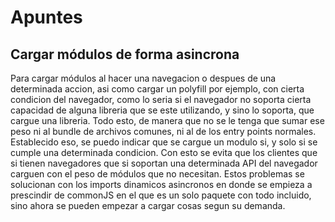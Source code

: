 # Apuntes
## Cargar módulos de forma asincrona
Para cargar módulos al hacer una navegacion o despues de una determinada accion, asi como cargar un polyfill por ejemplo, con cierta condicion del navegador, como lo seria si el navegador no soporta cierta capacidad de alguna libreria que se este utilizando, y sino lo soporta, que cargue una libreria. Todo esto, de manera que no se le tenga que sumar ese peso ni al bundle de archivos comunes, ni al de los entry points normales.
Establecido eso, se puedo indicar que se cargue un modulo si, y solo si se cumple una determinada condicion.
Con esto se evita que los clientes que si tienen navegadores que si soportan una determinada API del navegador carguen con el peso de módulos que no necesitan.
Estos problemas se solucionan con los imports dinamicos asincronos en donde se empieza a prescindir de commonJS en el que es un solo paquete con todo incluido, sino ahora se pueden empezar a cargar cosas segun su demanda.
